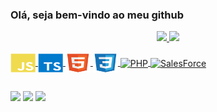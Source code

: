 ### Olá, seja bem-vindo ao meu github

<div align="center">
  <a href="https://github.com/ryannlopes">
  <img height="180em" src="https://github-readme-stats.vercel.app/api?username=ryannlopes&show_icons=true&theme=tokyonight&include_all_commits=true&count_private=true"/>
  <img height="180em" src="https://github-readme-stats.vercel.app/api/top-langs/?username=ryannlopes&layout=compact&langs_count=7&theme=tokyonight"/>
</div>
<div style="display: inline_block"><br>
  <img align="center" alt="Js" height="30" width="40" src="https://raw.githubusercontent.com/devicons/devicon/master/icons/javascript/javascript-plain.svg">
  <img align="center" alt="Ts" height="30" width="40" src="https://raw.githubusercontent.com/devicons/devicon/master/icons/typescript/typescript-plain.svg">
  <img align="center" alt="HTML" height="30" width="40" src="https://raw.githubusercontent.com/devicons/devicon/master/icons/html5/html5-original.svg">
  <img align="center" alt="CSS" height="30" width="40" src="https://raw.githubusercontent.com/devicons/devicon/master/icons/css3/css3-original.svg">
  <img align="center" alt="PHP" height="30" width="40" src="https://cdn.jsdelivr.net/gh/devicons/devicon/icons/php/php-original.svg" />
  <img align="center" alt="SalesForce" height="30" width="40" src="https://upload.wikimedia.org/wikipedia/commons/f/f9/Salesforce.com_logo.svg" />
</div>
  
  ##
 
<div>
  <a href="https://www.instagram.com/ryan_nlopes/" target="_blank"><img src="https://img.shields.io/badge/-Instagram-%23E4405F?style=for-the-badge&logo=instagram&logoColor=white" target="_blank"></a>
  <a href="https://www.linkedin.com/in/ryan-nicolau-lopes-8b3030167/" target="_blank"><img src="https://img.shields.io/badge/-LinkedIn-%230077B5?style=for-the-badge&logo=linkedin&logoColor=white" target="_blank"></a>
  <a href="https://www.salesforce.com/trailblazer/rnicolaulopes" target="_blank"><img src="https://img.shields.io/badge/-TrailHead-%230077B5?style=for-the-badge&logo=salesforce&logoColor=white" target="_blank"></a> 
 

</div>
